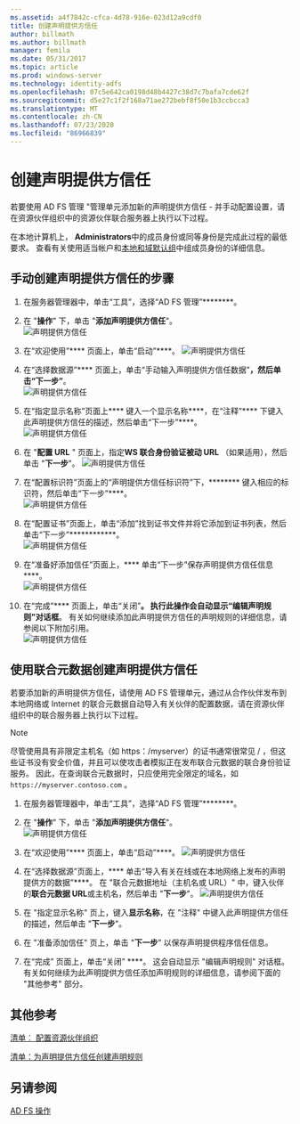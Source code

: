 ```yaml
---
ms.assetid: a4f7842c-cfca-4d78-916e-023d12a9cdf0
title: 创建声明提供方信任
author: billmath
ms.author: billmath
manager: femila
ms.date: 05/31/2017
ms.topic: article
ms.prod: windows-server
ms.technology: identity-adfs
ms.openlocfilehash: 07c5e642ca0198d48b4427c38d7c7bafa7cde62f
ms.sourcegitcommit: d5e27c1f2f168a71ae272bebf8f50e1b3ccbcca3
ms.translationtype: MT
ms.contentlocale: zh-CN
ms.lasthandoff: 07/23/2020
ms.locfileid: "86966839"
---
```

# <a name="create-a-claims-provider-trust"></a>创建声明提供方信任

若要使用 AD FS 管理 "管理单元添加新的声明提供方信任 \- 并手动配置设置，请在资源伙伴组织中的资源伙伴联合服务器上执行以下过程。  
  
在本地计算机上， **Administrators**中的成员身份或同等身份是完成此过程的最低要求。  查看有关使用适当帐户和[本地和域默认组](https://go.microsoft.com/fwlink/?LinkId=83477)中组成员身份的详细信息。   
  
## <a name="to-create-a-claims-provider-trust-manually"></a>手动创建声明提供方信任的步骤  
  
1.  在服务器管理器中，单击“工具”，选择“AD FS 管理”********。  
  
2.  在 "**操作**" 下，单击 "**添加声明提供方信任**"。  
![声明提供方信任](media/Create-a-Claims-Provider-Trust/addclaim1.PNG)   
  
3.  在“欢迎使用”**** 页面上，单击“启动”****。 
![声明提供方信任](media/Create-a-Claims-Provider-Trust/addclaim2.PNG)    
  
4.  在“选择数据源”**** 页面上，单击“手动输入声明提供方信任数据”****，然后单击“下一步”****。  
![声明提供方信任](media/Create-a-Claims-Provider-Trust/addclaim3.PNG)     

5.  在“指定显示名称”页面上**** 键入一个显示名称****，在“注释”**** 下键入此声明提供方信任的描述，然后单击“下一步”****。  
![声明提供方信任](media/Create-a-Claims-Provider-Trust/addclaim4.PNG)     

6.  在 "**配置 URL** " 页面上，指定**WS 联合身份验证被动 URL** （如果适用），然后单击 "**下一步**"。
![声明提供方信任](media/Create-a-Claims-Provider-Trust/addclaim5.PNG)     

8. 在“配置标识符”页面上的“声明提供方信任标识符”下，******** 键入相应的标识符，然后单击“下一步”****。  
![声明提供方信任](media/Create-a-Claims-Provider-Trust/addclaim6.PNG)    

9. 在“配置证书”页面上，单击“添加”找到证书文件并将它添加到证书列表，然后单击“下一步”************。  
![声明提供方信任](media/Create-a-Claims-Provider-Trust/addclaim7.PNG)    

10. 在“准备好添加信任”页面上，**** 单击“下一步”保存声明提供方信任信息****。  
![声明提供方信任](media/Create-a-Claims-Provider-Trust/addclaim8.PNG)    

11. 在“完成”**** 页面上，单击“关闭”****。 执行此操作会自动显示“编辑声明规则”对话框****。 有关如何继续添加此声明提供方信任的声明规则的详细信息，请参阅以下附加引用。  
![声明提供方信任](media/Create-a-Claims-Provider-Trust/addclaim9.PNG)

## <a name="to-create-a-claims-provider-trust-using-federation-metadata"></a>使用联合元数据创建声明提供方信任
若要添加新的声明提供方信任，请使用 AD FS 管理单元，通过从合作伙伴发布到本地网络或 Internet 的联合元数据自动导入有关伙伴的配置数据，请在资源伙伴组织中的联合服务器上执行以下过程。

>[!NOTE]
>尽管使用具有非限定主机名（如 https：/myserver）的证书通常很常见 \/ ，但这些证书没有安全价值，并且可以使攻击者模拟正在发布联合元数据的联合身份验证服务。 因此，在查询联合元数据时，只应使用完全限定的域名，如 `https://myserver.contoso.com` 。

1.  在服务器管理器中，单击“工具”，选择“AD FS 管理”********。  
  
2.  在 "**操作**" 下，单击 "**添加声明提供方信任**"。  
![声明提供方信任](media/Create-a-Claims-Provider-Trust/addclaim1.PNG)   
  
3.  在“欢迎使用”**** 页面上，单击“启动”****。 
![声明提供方信任](media/Create-a-Claims-Provider-Trust/addclaim2.PNG)    
  
4.  在“选择数据源”页面上，**** 单击“导入有关在线或在本地网络上发布的声明提供方的数据”****。 在 "联合元数据地址（主机名或 URL）" 中，键入伙伴的**联合元数据 URL**或主机名，然后单击 "**下一步**"。
![声明提供方信任](media/Create-a-Claims-Provider-Trust/addclaim10.PNG)    

5.  在 "指定显示名称" 页上，键入**显示名称**，在 "注释" 中键入此声明提供方信任的描述，然后单击 "**下一步**"。

6.  在 "准备添加信任" 页上，单击 "**下一步**" 以保存声明提供程序信任信息。

7.  在“完成”  页面上，单击“关闭” ****。 这会自动显示 "编辑声明规则" 对话框。 有关如何继续为此声明提供方信任添加声明规则的详细信息，请参阅下面的 "其他参考" 部分。



    
## <a name="additional-references"></a>其他参考  
[清单︰ 配置资源伙伴组织](../../ad-fs/deployment/Checklist--Configuring-the-Resource-Partner-Organization.md)  
  
[清单：为声明提供方信任创建声明规则](../../ad-fs/deployment/Checklist--Creating-Claim-Rules-for-a-Claims-Provider-Trust.md)  
  
## <a name="see-also"></a>另请参阅  
[AD FS 操作](../ad-fs-operations.md) 
  
